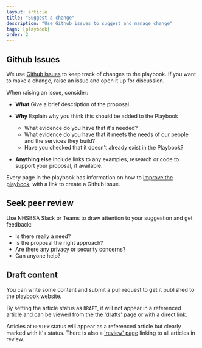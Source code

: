 ```yaml
---
layout: article
title: "Suggest a change"
description: "Use Github issues to suggest and manage change"
tags: [playbook]
order: 2
---
```

## Github Issues

We use [Github issues][github_issues_nhsbsa_digital_playbook] to keep track of changes to the playbook. If you want to make a change, raise an issue and open it up for discussion.

When raising an issue, consider:

* __What__
  Give a brief description of the proposal.

* __Why__
  Explain why you think this should be added to the Playbook
  
  * What evidence do you have that it's needed?
  * What evidence do you have that it meets the needs of our people and the services they build?
  * Have you checked that it doesn't already exist in the Playbook?

* __Anything else__
  Include links to any examples, research or code to support your proposal, if available.

Every page in the playbook has information on how to [improve the playbook](#improve-the-playbook), with a link to create a Github issue.

## Seek peer review

Use NHSBSA Slack or Teams to draw attention to your suggestion and get feedback:

* Is there really a need?
* Is the proposal the right approach?
* Are there any privacy or security concerns?
* Can anyone help?

## Draft content

You can write some content and submit a pull request to get it published to the playbook website.

By setting the article status as `DRAFT`, it will not appear in a referenced article and can be viewed from the [the 'drafts' page](../../drafts) or with a direct link.

Articles at `REVIEW` status will appear as a referenced article but clearly marked with it's status. There is also a ['review' page](../../review) linking to all articles in review.

[github_issues_nhsbsa_digital_playbook]: <https://github.com/nhsbsa/nhsbsa-digital-playbook/issues>

